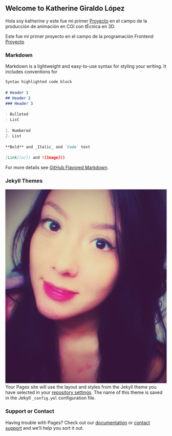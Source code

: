 ## Welcome to Katherine Giraldo López

Hola soy katherine y este fue mi primer [Proyecto](https://www.youtube.com/watch?v=noEPFLBbEMA) en el campo de la producción de animación en CGI con tÉcnica en 3D. 

Este fue mi primer proyecto en el campo de la programación Frontend [Proyecto](https://pensionate.com.co/) 
### Markdown

Markdown is a lightweight and easy-to-use syntax for styling your writing. It includes conventions for

```markdown
Syntax highlighted code block

# Header 1
## Header 2
### Header 3

- Bulleted
- List

1. Numbered
2. List

**Bold** and _Italic_ and `Code` text

[Link](url) and ![Image]()
```

For more details see [GitHub Flavored Markdown](https://guides.github.com/features/mastering-markdown/).

### Jekyll Themes
![Image](https://github.com/katherinegiraldo/katherineGiraldo.github.io/blob/master/kt.jpg)
Your Pages site will use the layout and styles from the Jekyll theme you have selected in your [repository settings](https://github.com/katherinegiraldo/katherineGiraldo.github.io/settings). The name of this theme is saved in the Jekyll `_config.yml` configuration file.

### Support or Contact

Having trouble with Pages? Check out our [documentation](https://help.github.com/categories/github-pages-basics/) or [contact support](https://github.com/contact) and we’ll help you sort it out.
